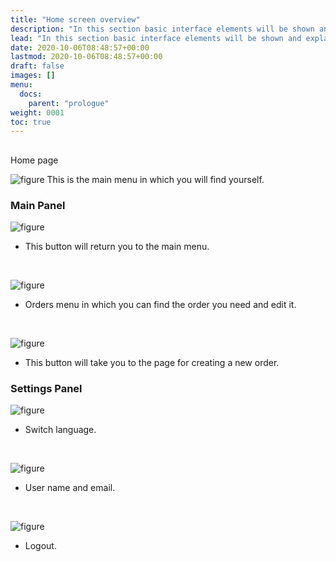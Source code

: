 ```yaml
---
title: "Home screen overview"
description: "In this section basic interface elements will be shown and explained."
lead: "In this section basic interface elements will be shown and explained."
date: 2020-10-06T08:48:57+00:00
lastmod: 2020-10-06T08:48:57+00:00
draft: false
images: []
menu:
  docs:
    parent: "prologue"
weight: 0001
toc: true
---
```


##
Home page

![figure](/FF1.jpg "Main page")
This is the main menu in which you will find yourself.

### Main Panel

![figure](/Home.jpg "Home button")

* This button will return you to the main menu.

&nbsp;

![figure](/Orders.jpg "Orders page")
* Orders menu in which you can find the order you need and edit it.

&nbsp;

![figure](/NewOrder.jpg "New order page")

* This button will take you to the page for creating a new order.

### Settings Panel

![figure](/Language.jpg "Language switch")

* Switch language.

&nbsp;

![figure](/username.jpg "Username / Email")

* User name and email.

&nbsp;

![figure](/Logout.jpg "Logout")

* Logout.
